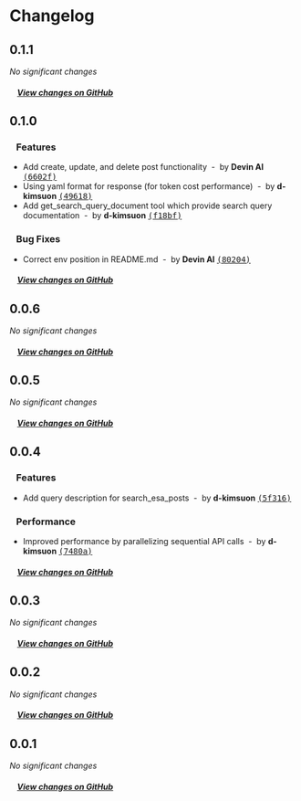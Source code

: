 # Changelog

## 0.1.1

*No significant changes*

##### &nbsp;&nbsp;&nbsp;&nbsp;[View changes on GitHub](https://github.com/d-kimuson/esa-mcp-server/compare/v0.1.0...0.1.1)

## 0.1.0

### &nbsp;&nbsp;&nbsp;Features

- Add create, update, and delete post functionality &nbsp;-&nbsp; by **Devin AI** [<samp>(6602f)</samp>](https://github.com/d-kimuson/esa-mcp-server/commit/6602f1b)
- Using yaml format for response (for token cost performance) &nbsp;-&nbsp; by **d-kimsuon** [<samp>(49618)</samp>](https://github.com/d-kimuson/esa-mcp-server/commit/4961824)
- Add get_search_query_document tool which provide search query documentation &nbsp;-&nbsp; by **d-kimsuon** [<samp>(f18bf)</samp>](https://github.com/d-kimuson/esa-mcp-server/commit/f18bfe4)

### &nbsp;&nbsp;&nbsp;Bug Fixes

- Correct env position in README.md &nbsp;-&nbsp; by **Devin AI** [<samp>(80204)</samp>](https://github.com/d-kimuson/esa-mcp-server/commit/80204f6)

##### &nbsp;&nbsp;&nbsp;&nbsp;[View changes on GitHub](https://github.com/d-kimuson/esa-mcp-server/compare/v0.0.6...0.1.0)

## 0.0.6

_No significant changes_

##### &nbsp;&nbsp;&nbsp;&nbsp;[View changes on GitHub](https://github.com/d-kimuson/esa-mcp-server/compare/v0.0.5...0.0.6)

## 0.0.5

_No significant changes_

##### &nbsp;&nbsp;&nbsp;&nbsp;[View changes on GitHub](https://github.com/d-kimuson/esa-mcp-server/compare/v0.0.4...0.0.5)

## 0.0.4

### &nbsp;&nbsp;&nbsp;Features

- Add query description for search_esa_posts &nbsp;-&nbsp; by **d-kimsuon** [<samp>(5f316)</samp>](https://github.com/d-kimuson/esa-mcp-server/commit/5f316ec)

### &nbsp;&nbsp;&nbsp;Performance

- Improved performance by parallelizing sequential API calls &nbsp;-&nbsp; by **d-kimsuon** [<samp>(7480a)</samp>](https://github.com/d-kimuson/esa-mcp-server/commit/7480ad8)

##### &nbsp;&nbsp;&nbsp;&nbsp;[View changes on GitHub](https://github.com/d-kimuson/esa-mcp-server/compare/v0.0.3...0.0.4)

## 0.0.3

_No significant changes_

##### &nbsp;&nbsp;&nbsp;&nbsp;[View changes on GitHub](https://github.com/d-kimuson/esa-mcp-server/compare/v0.0.2...0.0.3)

## 0.0.2

_No significant changes_

##### &nbsp;&nbsp;&nbsp;&nbsp;[View changes on GitHub](https://github.com/d-kimuson/esa-mcp-server/compare/v0.0.1...0.0.2)

## 0.0.1

_No significant changes_

##### &nbsp;&nbsp;&nbsp;&nbsp;[View changes on GitHub](https://github.com/d-kimuson/esa-mcp-server/compare/706eb4d2bd361ca90ee31dac718bb8c895e6399e...0.0.1)
